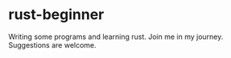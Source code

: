 # rust-beginner
Writing some programs and learning rust.
Join me in my journey.
Suggestions are welcome.
